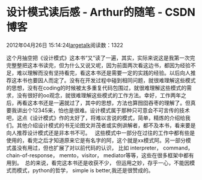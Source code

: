 # 设计模式读后感 - Arthur的随笔 - CSDN博客
2012年04月26日 15:14:24[largetalk](https://me.csdn.net/largetalk)阅读数：1322
                
这个月抽空把《设计模式》这本书“又”读了一遍，其实，实际来说这是我第一次完完整整把这本书读完，但为什么又说又呢，因为前面两次看这边书，都因为经验不足，难以理解而没有坚持看完，看这本书还是需要一定的实践的经验。以后向人推荐这本书也要因人而定了。没有在开发过程中碰到相同问题，就很难理解这些模式的思想，没有在coding的时候被太多重复代码包围过，就很难理解这些模式的需求，没有很好的oo观念，就很难理解这些模式的工作方法。幸好，工作两年之后，再看这本书还是一遍就过了，其中的思想，方法也算囫囵吞枣的理解了。但真要我讲出个12345来，怕也是很难。设计模式属于那种只可意会不可言传的技术吧，这点《设计模式》作的太好了，将难以言说的模式，简单，精炼的介绍给我们。其他介绍设计模式的书无论图文并茂者或实例讲解者，都不及本书，看来要是向人推荐设计模式还是非本书不可。
  
这些模式中一部分在过往的工作中都有些是使用的，看完之后才知道原来它是有名字的阿，这个就是xx模式阿。另一部分模式虽没有用过，但也扩展了对以前代码的认识， 比如 interpreter， command， chain-of-response， memto，visitor， mediator等等，这些在很多框架中都有用到。 
总的来说，看完这本书还是收获不少， 但运用之妙，存乎一心，不能因模式而模式，python的哲学， simple is better,我还是很赞成的。
            
